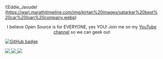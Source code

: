
![Eddie_Jaoudel (https://wari.marathitimeline.com/img/kirtan%20images/satarkar%20best%20car%20loan%20company.webp)

 <p align="center">I believe Open Source is for EVERYONE, yes YOU! Join me on my <a href="http://youtube.com/eddiejaoude?sub_confirmation=1">YouTube channel</a> so we can geek out </p>

<p align="center">

<a href="https://github.com/eddiejaoude?tab=followers">

<img src="https://img.shields.io/github/followers/eddiejaoude?label-Followers&logo=GitHub&style=for-the-badge" alt="GitHub badge" /></a>
  

<a href="http://twitter.com/eddiejaoude">

<img src="https://img.shields.io/twitter/follow/eddiejaoude?label=Twitter&logo=twitter&style=for-the-badge" />
  </a>


 <a href="https://discord.com/invite/j20s6Wu">
  


<img src="https://img.shields.io/discord/699608417839286293?logo=discord&style=for-the-badge" />
  </a>


<a href="http://youtube.com/eddiejaoude?sub_confirmation=1">

<img src="https://img.shields.io/youtube/views/21zRSHT5Hw8?label=YouTube&logo=YouTube&style=for-the-badge" />
  </a>
</p>
